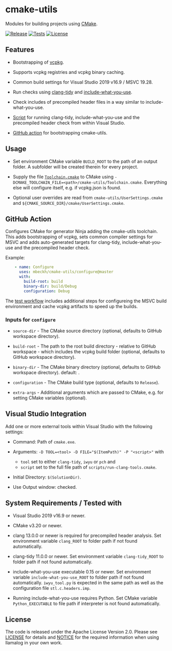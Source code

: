 # cmake-utils
Modules for building projects using [CMake](https://cmake.org/).

[![Release](https://img.shields.io/github/v/tag/mbeckh/cmake-utils?label=Release&style=flat-square)](https://github.com/mbeckh/cmake-utils/releases/)
[![Tests](https://img.shields.io/github/workflow/status/mbeckh/cmake-utils/test/master?label=Tests&logo=GitHub&style=flat-square)](https://github.com/mbeckh/cmake-utils/actions)
[![License](https://img.shields.io/github/license/mbeckh/cmake-utils?label=License&style=flat-square)](https://github.com/mbeckh/cmake-utils/blob/master/LICENSE)

## Features
-   Bootstrapping of [vcpkg](https://github.com/microsoft/vcpkg).

-   Supports vcpkg registries and vcpkg binary caching.

-   Common build settings for Visual Studio 2019 v16.9 / MSVC 19.28.

-   Run checks using [clang-tidy](https://clang.llvm.org/extra/clang-tidy/) and
    [include-what-you-use](https://include-what-you-use.org/).

-   Check includes of precompiled header files in a way similar to include-what-you-use.

-   [Script](#visual-studio-integration) for running clang-tidy, include-what-you-use and the precompiled header check
    from within Visual Studio.

-   [GitHub action](#github-action) for bootstrapping cmake-utils.

## Usage
-   Set environment CMake variable `BUILD_ROOT` to the path of an output folder. A subfolder will be created therein for every project.

-   Supply the file [`Toolchain.cmake`](Toolchain.cmake) to CMake using `-DCMAKE_TOOLCHAIN_FILE=<path>/cmake-utils/Toolchain.cmake`.
    Everything else will configure itself, e.g. if vcpkg.json is found.

-   Optional user overrides are read from `cmake-utils/UserSettings.cmake` and `${CMAKE_SOURCE_DIR}/cmake/UserSettings.cmake`.

## GitHub Action
Configures CMake for generator Ninja adding the cmake-utils toolchain. This adds bootstrapping of vcpkg, sets common
compiler settings for MSVC and adds auto-generated targets for clang-tidy, include-what-you-use and the precompiled 
header check.

Example:
~~~yml
    - name: Configure
      uses: mbeckh/cmake-utils/configure@master
      with:
        build-root: build
        binary-dir: build/Debug
        configuration: Debug
~~~

The [test workflow](.github/workflow/test.yml) includes additional steps for configureing the MSVC build environment
and cache vcpkg artifacts to speed up the builds.

### Inputs for `configure`
-   `source-dir` - The CMake source directory (optional, defaults to GitHub workspace directory).

-   `build-root` - The path to the root build directory - relative to GitHub workspace - which includes the vcpkg 
    build folder (optional, defaults to GitHub workspace directory).

-   `binary-dir` - The CMake binary directory (optional, defaults to GitHub workspace directory).
    default: .

-   `configuration` - The CMake build type (optional, defaults to `Release`).

-   `extra-args` - Additional arguments which are passed to CMake, e.g. for setting CMake variables (optional).

## Visual Studio Integration
Add one or more external tools within Visual Studio with the following settings:
-   Command: Path of `cmake.exe`.

-   Arguments: `-D TOOL=<tool> -D FILE="$(ItemPath)" -P "<script>"` with
    -   `tool` set to either `clang-tidy`, `iwyu` or `pch` and 
    -   `script` set to the full file path of `scripts/run-clang-tools.cmake`.

-   Initial Directory: `$(SolutionDir)`.

-   Use Output window: checked.

## System Requirements / Tested with
-   Visual Studio 2019 v16.9 or newer.

-   CMake v3.20 or newer.

-   clang 13.0.0 or newer is required for precompiled header analysis. Set environment variable `clang_ROOT` to folder 
    path if not found automatically.

-   clang-tidy 11.0.0 or newer. Set environment variable `clang-tidy_ROOT` to folder path if not found
    automatically.

-   include-what-you-use executable 0.15 or newer. Set environment variable `include-what-you-use_ROOT` to folder path
    if not found automatically. `iwyu_tool.py` is expected in the same path as well as the configuration file
    `stl.c.headers.imp`.

-   Running include-what-you-use requires Python. Set CMake variable `Python_EXECUTABLE` to file path if interpreter is
    not found automatically.

## License
The code is released under the Apache License Version 2.0. Please see [LICENSE](LICENSE) for details and
[NOTICE](NOTICE) for the required information when using llamalog in your own work.
